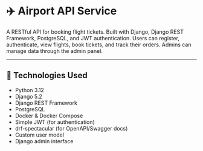 # ✈️ Airport API Service

A RESTful API for booking flight tickets. Built with Django, Django REST Framework, PostgreSQL, and JWT authentication. Users can register, authenticate, view flights, book tickets, and track their orders. Admins can manage data through the admin panel.

---

## 🚀 Technologies Used

- Python 3.12
- Django 5.2
- Django REST Framework
- PostgreSQL
- Docker & Docker Compose
- Simple JWT (for authentication)
- drf-spectacular (for OpenAPI/Swagger docs)
- Custom user model
- Django admin interface
